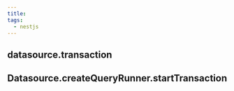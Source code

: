 ```yaml
---
title: 
tags:
  - nestjs
---
```

## datasource.transaction



## Datasource.createQueryRunner.startTransaction

